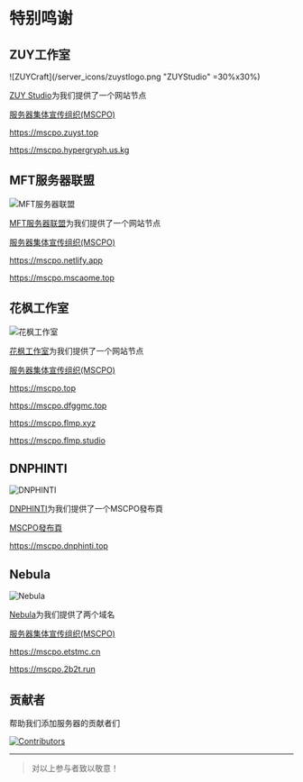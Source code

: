 # 特别鸣谢

## ZUY工作室

![ZUYCraft](/server_icons/zuystlogo.png "ZUYStudio" =30%x30%)

[ZUY Studio](https://zuyst.top/)为我们提供了一个网站节点

[服务器集体宣传组织(MSCPO)](https://mscpo.zuyst.top) 

https://mscpo.zuyst.top

https://mscpo.hypergryph.us.kg

## MFT服务器联盟

![MFT服务器联盟](/server_icons/MA_CAT.ico)

[MFT服务器联盟](https://mc.mscaome.top/)为我们提供了一个网站节点

[服务器集体宣传组织(MSCPO)](https://mscpo.mscaome.top) 

https://mscpo.netlify.app

https://mscpo.mscaome.top

## 花枫工作室

![花枫工作室](/server_icons/DFGG_Logo.webp)

[花枫工作室](https://studio.dfggmc.top/)为我们提供了一个网站节点

[服务器集体宣传组织(MSCPO)](https://mscpo.top) 

https://mscpo.top

https://mscpo.dfggmc.top

https://mscpo.flmp.xyz

https://mscpo.flmp.studio

## DNPHINTI

![DNPHINTI](/server_icons/PixelMine.jpg)

[DNPHINTI](https://qm.qq.com/q/Rq68hoEyEE)为我们提供了一个MSCPO發布頁

[MSCPO發布頁](https://mscpo.dnphinti.top) 

https://mscpo.dnphinti.top

## Nebula

![Nebula](/server_icons/nebula.png)

[Nebula](https://www.eternalstarmc.com)为我们提供了两个域名

[服务器集体宣传组织(MSCPO)](https://mscpo.etstmc.cn) 

https://mscpo.etstmc.cn

https://mscpo.2b2t.run

## 贡献者

帮助我们添加服务器的贡献者们

<a href="https://github.com/MSCPO/mscpo.github.io/graphs/contributors">
  <img src="https://contrib.rocks/image?repo=MSCPO/mscpo.github.io" alt="Contributors"/>
</a>

---------

>对以上参与者致以敬意！
